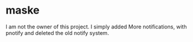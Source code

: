 # maske
I am not the owner of this project. I simply added More notifications, with pnotify and deleted the old notify system.
